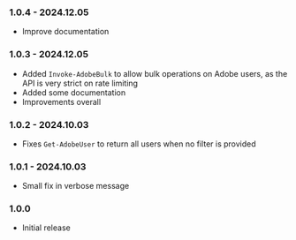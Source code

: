 ﻿### 1.0.4 - 2024.12.05
- Improve documentation

### 1.0.3 - 2024.12.05
- Added `Invoke-AdobeBulk` to allow bulk operations on Adobe users, as the API is very strict on rate limiting
- Added some documentation
- Improvements overall

### 1.0.2 - 2024.10.03
- Fixes `Get-AdobeUser` to return all users when no filter is provided

### 1.0.1 - 2024.10.03
- Small fix in verbose message

### 1.0.0
- Initial release